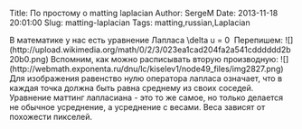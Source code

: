 Title: По простому о matting laplacian
Author: SergeM
Date: 2013-11-18 20:01:00
Slug: matting-laplacian
Tags: matting,russian,Laplacian

<div dir="ltr" style="text-align: left;" trbidi="on">В математике у нас есть уравнение Лапласа
\delta u = 0
&nbsp;Перепишем:
![](http://upload.wikimedia.org/math/0/2/3/023ea1cad204fa2a541cdddddd2b20b0.png)
Вспомним, как можно расписывать вторую производную:
![](http://webmath.exponenta.ru/dnu/lc/kiselev1/node49_files/img2827.png)<span style="text-align: left;">
</span><span style="text-align: left;">Для изображения равенство нулю оператора лапласа означает, что в каждая точка должна быть равна среднему из своих соседей.&nbsp;</span>
<span style="text-align: left;">
</span>Уравнение маттинг лапласиана - это то же самое, но только делается не обычное усреднение, а усреднение с весами. Веса зависят от похожести пикселей.



</div>